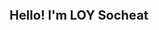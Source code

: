 <p style="font-size: 20px; font-weight: bold;">
  <span style="animation: fadeIn 2s;">Hello! I'm LOY Socheat</span>
</p>

<!--
**LoySocheat/LoySocheat** is a ✨ _special_ ✨ repository because its `README.md` (this file) appears on your GitHub profile.

Here are some ideas to get you started:

- 🔭 I’m currently working on ...
- 🌱 I’m currently learning ...
- 👯 I’m looking to collaborate on ...
- 🤔 I’m looking for help with ...
- 💬 Ask me about ...
- 📫 How to reach me: ...
- 😄 Pronouns: ...
- ⚡ Fun fact: ...
-->

